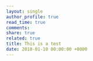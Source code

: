 ```yaml
---
layout: single
author_profile: true
read_time: true
comments: 
share: true
related: true
title: This is a test
date: 2018-01-10 00:00:00 +0000
---
```

